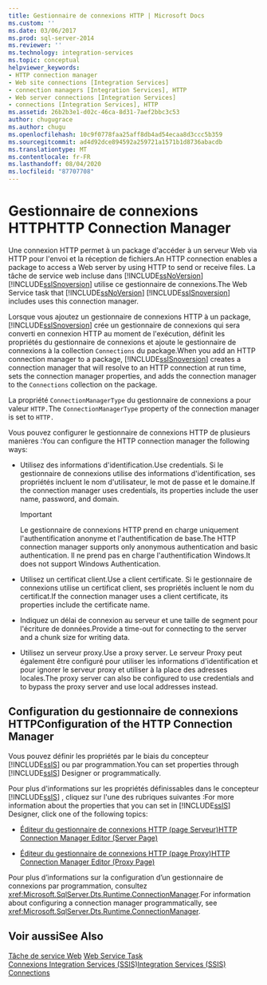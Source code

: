 ```yaml
---
title: Gestionnaire de connexions HTTP | Microsoft Docs
ms.custom: ''
ms.date: 03/06/2017
ms.prod: sql-server-2014
ms.reviewer: ''
ms.technology: integration-services
ms.topic: conceptual
helpviewer_keywords:
- HTTP connection manager
- Web site connections [Integration Services]
- connection managers [Integration Services], HTTP
- Web server connections [Integration Services]
- connections [Integration Services], HTTP
ms.assetid: 26b2b3e1-d02c-46ca-8d31-7aef2bbc3c53
author: chugugrace
ms.author: chugu
ms.openlocfilehash: 10c9f0778faa25aff8db4ad54ecaa8d3ccc5b359
ms.sourcegitcommit: ad4d92dce894592a259721a1571b1d8736abacdb
ms.translationtype: MT
ms.contentlocale: fr-FR
ms.lasthandoff: 08/04/2020
ms.locfileid: "87707708"
---
```

# <a name="http-connection-manager"></a><span data-ttu-id="8a638-102">Gestionnaire de connexions HTTP</span><span class="sxs-lookup"><span data-stu-id="8a638-102">HTTP Connection Manager</span></span>
  <span data-ttu-id="8a638-103">Une connexion HTTP permet à un package d'accéder à un serveur Web via HTTP pour l'envoi et la réception de fichiers.</span><span class="sxs-lookup"><span data-stu-id="8a638-103">An HTTP connection enables a package to access a Web server by using HTTP to send or receive files.</span></span> <span data-ttu-id="8a638-104">La tâche de service web incluse dans [!INCLUDE[ssNoVersion](../../includes/ssnoversion-md.md)] [!INCLUDE[ssISnoversion](../../includes/ssisnoversion-md.md)] utilise ce gestionnaire de connexions.</span><span class="sxs-lookup"><span data-stu-id="8a638-104">The Web Service task that [!INCLUDE[ssNoVersion](../../includes/ssnoversion-md.md)] [!INCLUDE[ssISnoversion](../../includes/ssisnoversion-md.md)] includes uses this connection manager.</span></span>  
  
 <span data-ttu-id="8a638-105">Lorsque vous ajoutez un gestionnaire de connexions HTTP à un package, [!INCLUDE[ssISnoversion](../../includes/ssisnoversion-md.md)] crée un gestionnaire de connexions qui sera converti en connexion HTTP au moment de l'exécution, définit les propriétés du gestionnaire de connexions et ajoute le gestionnaire de connexions à la collection `Connections` du package.</span><span class="sxs-lookup"><span data-stu-id="8a638-105">When you add an HTTP connection manager to a package, [!INCLUDE[ssISnoversion](../../includes/ssisnoversion-md.md)] creates a connection manager that will resolve to an HTTP connection at run time, sets the connection manager properties, and adds the connection manager to the `Connections` collection on the package.</span></span>  
  
 <span data-ttu-id="8a638-106">La propriété `ConnectionManagerType` du gestionnaire de connexions a pour valeur `HTTP.`</span><span class="sxs-lookup"><span data-stu-id="8a638-106">The `ConnectionManagerType` property of the connection manager is set to `HTTP.`</span></span>  
  
 <span data-ttu-id="8a638-107">Vous pouvez configurer le gestionnaire de connexions HTTP de plusieurs manières :</span><span class="sxs-lookup"><span data-stu-id="8a638-107">You can configure the HTTP connection manager the following ways:</span></span>  
  
-   <span data-ttu-id="8a638-108">Utilisez des informations d'identification.</span><span class="sxs-lookup"><span data-stu-id="8a638-108">Use credentials.</span></span> <span data-ttu-id="8a638-109">Si le gestionnaire de connexions utilise des informations d'identification, ses propriétés incluent le nom d'utilisateur, le mot de passe et le domaine.</span><span class="sxs-lookup"><span data-stu-id="8a638-109">If the connection manager uses credentials, its properties include the user name, password, and domain.</span></span>  
  
    > [!IMPORTANT]  
    >  <span data-ttu-id="8a638-110">Le gestionnaire de connexions HTTP prend en charge uniquement l'authentification anonyme et l'authentification de base.</span><span class="sxs-lookup"><span data-stu-id="8a638-110">The HTTP connection manager supports only anonymous authentication and basic authentication.</span></span> <span data-ttu-id="8a638-111">Il ne prend pas en charge l'authentification Windows.</span><span class="sxs-lookup"><span data-stu-id="8a638-111">It does not support Windows Authentication.</span></span>  
  
-   <span data-ttu-id="8a638-112">Utilisez un certificat client.</span><span class="sxs-lookup"><span data-stu-id="8a638-112">Use a client certificate.</span></span> <span data-ttu-id="8a638-113">Si le gestionnaire de connexions utilise un certificat client, ses propriétés incluent le nom du certificat.</span><span class="sxs-lookup"><span data-stu-id="8a638-113">If the connection manager uses a client certificate, its properties include the certificate name.</span></span>  
  
-   <span data-ttu-id="8a638-114">Indiquez un délai de connexion au serveur et une taille de segment pour l'écriture de données.</span><span class="sxs-lookup"><span data-stu-id="8a638-114">Provide a time-out for connecting to the server and a chunk size for writing data.</span></span>  
  
-   <span data-ttu-id="8a638-115">Utilisez un serveur proxy.</span><span class="sxs-lookup"><span data-stu-id="8a638-115">Use a proxy server.</span></span> <span data-ttu-id="8a638-116">Le serveur Proxy peut également être configuré pour utiliser les informations d'identification et pour ignorer le serveur proxy et utiliser à la place des adresses locales.</span><span class="sxs-lookup"><span data-stu-id="8a638-116">The proxy server can also be configured to use credentials and to bypass the proxy server and use local addresses instead.</span></span>  
  
## <a name="configuration-of-the-http-connection-manager"></a><span data-ttu-id="8a638-117">Configuration du gestionnaire de connexions HTTP</span><span class="sxs-lookup"><span data-stu-id="8a638-117">Configuration of the HTTP Connection Manager</span></span>  
 <span data-ttu-id="8a638-118">Vous pouvez définir les propriétés par le biais du concepteur [!INCLUDE[ssIS](../../includes/ssis-md.md)] ou par programmation.</span><span class="sxs-lookup"><span data-stu-id="8a638-118">You can set properties through [!INCLUDE[ssIS](../../includes/ssis-md.md)] Designer or programmatically.</span></span>  
  
 <span data-ttu-id="8a638-119">Pour plus d'informations sur les propriétés définissables dans le concepteur [!INCLUDE[ssIS](../../includes/ssis-md.md)] , cliquez sur l'une des rubriques suivantes :</span><span class="sxs-lookup"><span data-stu-id="8a638-119">For more information about the properties that you can set in [!INCLUDE[ssIS](../../includes/ssis-md.md)] Designer, click one of the following topics:</span></span>  
  
-   [<span data-ttu-id="8a638-120">Éditeur du gestionnaire de connexions HTTP &#40;page Serveur&#41;</span><span class="sxs-lookup"><span data-stu-id="8a638-120">HTTP Connection Manager Editor &#40;Server Page&#41;</span></span>](../http-connection-manager-editor-server-page.md)  
  
-   [<span data-ttu-id="8a638-121">Éditeur du gestionnaire de connexions HTTP &#40;page Proxy&#41;</span><span class="sxs-lookup"><span data-stu-id="8a638-121">HTTP Connection Manager Editor &#40;Proxy Page&#41;</span></span>](../http-connection-manager-editor-proxy-page.md)  
  
 <span data-ttu-id="8a638-122">Pour plus d’informations sur la configuration d’un gestionnaire de connexions par programmation, consultez <xref:Microsoft.SqlServer.Dts.Runtime.ConnectionManager>.</span><span class="sxs-lookup"><span data-stu-id="8a638-122">For information about configuring a connection manager programmatically, see <xref:Microsoft.SqlServer.Dts.Runtime.ConnectionManager>.</span></span>  
  
## <a name="see-also"></a><span data-ttu-id="8a638-123">Voir aussi</span><span class="sxs-lookup"><span data-stu-id="8a638-123">See Also</span></span>  
 <span data-ttu-id="8a638-124">[Tâche de service Web](../control-flow/web-service-task.md) </span><span class="sxs-lookup"><span data-stu-id="8a638-124">[Web Service Task](../control-flow/web-service-task.md) </span></span>  
 [<span data-ttu-id="8a638-125">Connexions Integration Services &#40;SSIS&#41;</span><span class="sxs-lookup"><span data-stu-id="8a638-125">Integration Services &#40;SSIS&#41; Connections</span></span>](integration-services-ssis-connections.md)  
  
  
